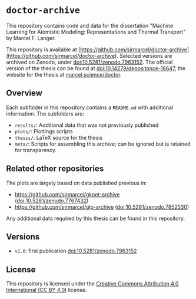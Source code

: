 # `doctor-archive`

This repository contains code and data for the dissertation "Machine Learning for Atomistic Modeling: Representations and Thermal Transport" by Marcel F. Langer.

This repository is available at [https://github.com/sirmarcel/doctor-archive](https://github.com/sirmarcel/doctor-archive). Selected versions are archived on Zenodo, under [doi:10.5281/zenodo.7963152](https://doi.org/10.5281/zenodo.7963152). The official version of the thesis can be found at [doi:10.14279/depositonce-18647](https://doi.org/10.14279/depositonce-18647), the website for the thesis at [marcel.science/doctor](https://marcel.science/doctor).

## Overview

Each subfolder in this repository contains a `README.md` with additional information. The subfolders are:

- `results/`: Additional data that was not previously published
- `plots/`: Plottings scripts
- `thesis/`: LaTeX source for the thesis
- `meta/`: Scripts for assembling this archive; can be ignored but is retained for transparency.

## Related other repositories

The plots are largely based on data published previous in:

- https://github.com/sirmarcel/gknet-archive ([doi:10.5281/zenodo.7767432](https://doi.org/10.5281/zenodo.7767432))
- https://github.com/sirmarcel/glp-archive ([doi:10.5281/zenodo.7852530](https://doi.org/10.5281/zenodo.7852530))

Any additional data required by this thesis can be found in this repository.

## Versions

- `v1.0`: first publication [doi:10.5281/zenodo.7963152](https://doi.org/10.5281/zenodo.7963152)

## License

This repository is licensed under the [Creative Commons Attribution 4.0 International (CC BY 4.0)](http://creativecommons.org/licenses/by/4.0/) license.
